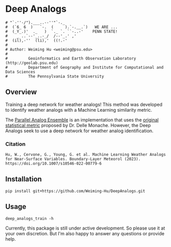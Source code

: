 # Deep Analogs

```
# "`-''-/").___..--''"`-._
#  (`6_ 6  )   `-.  (     ).`-.__.`)   WE ARE ...
#  (_Y_.)'  ._   )  `._ `. ``-..-'    PENN STATE!
#    _ ..`--'_..-_/  /--'_.' ,'
#  (il),-''  (li),'  ((!.-'
# 
# Author: Weiming Hu <weiming@psu.edu>
#
#         Geoinformatics and Earth Observation Laboratory (http://geolab.psu.edu)
#         Department of Geography and Institute for Computational and Data Sciences
#         The Pennsylvania State University
```

## Overview

Training a deep network for weather analogs! This method was developed to identify weather analogs with a Machine Learning similarity metric.

The [Parallel Analog Ensemble](https://weiming-hu.github.io/AnalogsEnsemble/) is an implementation that uses the [original statistical metric](https://journals.ametsoc.org/view/journals/mwre/141/10/mwr-d-12-00281.1.xml) proposed by Dr. Delle Monache. However, the Deep Analogs seek to use a deep network for weather analog identification.

### Citation

```
Hu, W., Cervone, G., Young, G. et al. Machine Learning Weather Analogs for Near-Surface Variables. Boundary-Layer Meteorol (2023). https://doi.org/10.1007/s10546-022-00779-6
```

## Installation

```
pip install git+https://github.com/Weiming-Hu/DeepAnalogs.git
```

## Usage

```
deep_analogs_train -h
```

Currently, this package is still under active development. So please use it at your own discretion. But I'm also happy to answer any questions or provide help.

